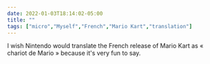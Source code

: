 ```yaml
---
date: 2022-01-03T18:14:02-05:00
title: ""
tags: ["micro","Myself","French","Mario Kart","translation"]
---
```

I wish Nintendo would translate the French release of Mario Kart as « chariot de Mario » because it's very fun to say.
